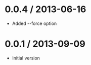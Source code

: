0.0.4 / 2013-06-16
==================
  * Added --force option

0.0.1 / 2013-09-09
==================
  * Initial version